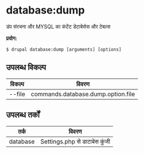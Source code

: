 # database:dump
डंप संरचना और MYSQL का कंटेंट डेटाबेसेस और टेबल्स

**प्रयोग:**
```
$ drupal database:dump [arguments] [options]
```

## उपलब्ध विकल्प
विकल्प | विवरण
-------|-------------
--file | commands.database.dump.option.file

## उपलब्ध तर्कों
तर्क | विवरण
---------|-------------
database | Settings.php से डाटाबेस कुंजी

